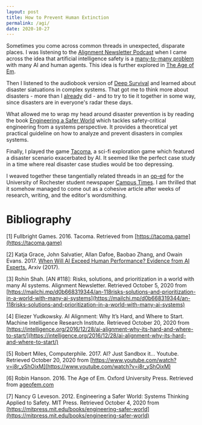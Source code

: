 ```yaml
---
layout: post
title: How to Prevent Human Extinction
permalink: /agi/
date: 2020-10-27
---
```


Sometimes you come across common threads in unexpected, disparate places. I was listening to the [Alignment Newsletter Podcast](https://alignment-newsletter.libsyn.com/) when I came across the idea that artificial intelligence safety is a [many-to-many problem](https://alignment-newsletter.libsyn.com/alignment-newsletter-118) with many AI and human agents. This idea is further explored in [The Age of Em](http://ageofem.com/).

Then I listened to the audiobook version of [Deep Survival](https://www.amazon.com/Deep-Survival-Who-Lives-Dies/dp/0393326152) and learned about disaster siatuations in complex systems. That got me to think more about disasters - more than I [already](/quality-march-2019) did - and to try to tie it together in some way, since disasters are in everyone's radar these days. 

What allowed me to wrap my head around disaster prevention is by reading the book [Engineering a Safer World](https://mitpress.mit.edu/books/engineering-safer-world) which tackles safety-critical engineering from a systems perspective. It provides a theoretical yet practical guideline on how to analyze and prevent disasters in complex systems. 

Finally, I played the game [Tacoma](https://tacoma.game/), a sci-fi exploration game which featured a disaster scenario exacerbated by AI. It seemed like the perfect case study in a time where real disaster case studies would be too depressing. 

I weaved together these tangentially related threads in an [op-ed](http://www.campustimes.org/2020/10/25/disaster-prevention-lessons-from-ai/) for the University of Rochester student newspaper [Campus Times](http://www.campustimes.org/). I am thrilled that it somehow managed to come out as a cohesive article after weeks of research, writing, and the editor's wordsmithing.

# Bibliography

[1] Fullbright Games. 2016. Tacoma. Retrieved from [https://tacoma.game](https://tacoma.game)

[2] Katja Grace, John Salvatier, Allan Dafoe, Baobao Zhang, and Owain Evans. 2017. [When Will AI Exceed Human Performance? Evidence from AI Experts.](https://arxiv.org/abs/1705.08807) Arxiv (2017).

[3] Rohin Shah. [AN #118]: Risks, solutions, and prioritization in a world with many AI systems. Alignment Newsletter. Retrieved October 5, 2020 from [https://mailchi.mp/d0b668319344/an-118risks-solutions-and-prioritization-in-a-world-with-many-ai-systems](https://mailchi.mp/d0b668319344/an-118risks-solutions-and-prioritization-in-a-world-with-many-ai-systems)

[4] Eliezer Yudkowsky. AI Alignment: Why It’s Hard, and Where to Start. Machine Intelligence Research Institute. Retrieved October 20, 2020 from [https://intelligence.org/2016/12/28/ai-alignment-why-its-hard-and-where-to-start/](https://intelligence.org/2016/12/28/ai-alignment-why-its-hard-and-where-to-start/)

[5] Robert Miles, Computerphile. 2017. AI? Just Sandbox it... Youtube. Retrieved October 20, 2020 from [https://www.youtube.com/watch?v=i8r_yShOixM](https://www.youtube.com/watch?v=i8r_yShOixM)

[6] Robin Hanson. 2016. The Age of Em. Oxford University Press. Retrieved from [ageofem.com](ageofem.com)

[7] Nancy G Leveson. 2012. Engineering a Safer World: Systems Thinking Applied to Safety. MIT Press. Retrieved October 4, 2020 from [https://mitpress.mit.edu/books/engineering-safer-world](https://mitpress.mit.edu/books/engineering-safer-world)
